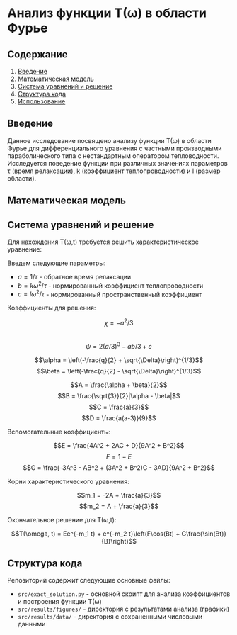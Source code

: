 # Анализ функции T(ω) в области Фурье

## Содержание
1. [Введение](#введение)
2. [Математическая модель](#математическая-модель)
3. [Система уравнений и решение](#система-уравнений-и-решение)
4. [Структура кода](#структура-кода)
5. [Использование](#использование)

## Введение

Данное исследование посвящено анализу функции T(ω) в области Фурье для дифференциального уравнения с частными производными параболического типа с нестандартным оператором тепловодности. Исследуется поведение функции при различных значениях параметров τ (время релаксации), k (коэффициент теплопроводности) и l (размер области).

## Математическая модель

## Система уравнений и решение

Для нахождения T(ω,t) требуется решить характеристическое уравнение:

Введем следующие параметры:
- $a = 1/\tau$ - обратное время релаксации
- $b = k\omega^2/\tau$ - нормированный коэффициент теплопроводности
- $c = l\omega^2/\tau$ - нормированный пространственный коэффициент

Коэффициенты для решения:  

$$\chi = -a^2/3$$  
$$\psi = 2(a/3)^3 - ab/3 + c$$


$$\alpha = \left(-\frac{q}{2} + \sqrt{\Delta}\right)^{1/3}$$
$$\beta = \left(-\frac{q}{2} - \sqrt{\Delta}\right)^{1/3}$$

$$A = \frac{\alpha + \beta}{2}$$
$$B = \frac{\sqrt{3}}{2}|\alpha - \beta|$$
$$C = \frac{a}{3}$$
$$D = \frac{a(a-3)}{9}$$

Вспомогательные коэффициенты:

$$E = \frac{4A^2 + 2AC + D}{9A^2 + B^2}$$
$$F = 1 - E$$
$$G = \frac{-3A^3 - AB^2 + (3A^2 + B^2)C - 3AD}{9A^2 + B^2}$$

Корни характеристического уравнения:

$$m_1 = -2A + \frac{a}{3}$$
$$m_2 = A + \frac{a}{3}$$

Окончательное решение для T(ω,t):

$$T(\omega, t) = Ee^{-m_1 t} + e^{-m_2 t}\left(F\cos(Bt) + G\frac{\sin(Bt)}{B}\right)$$


## Структура кода

Репозиторий содержит следующие основные файлы:

- `src/exact_solution.py` - основной скрипт для анализа коэффициентов и построения функции T(ω)
- `src/results/figures/` - директория с результатами анализа (графики)
- `src/results/data/` - директория с сохраненными числовыми данными

